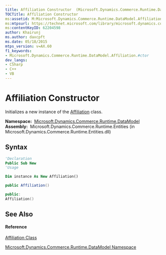 ```yaml
---
title: Affiliation Constructor  (Microsoft.Dynamics.Commerce.Runtime.DataModel)
TOCTitle: Affiliation Constructor
ms:assetid: M:Microsoft.Dynamics.Commerce.Runtime.DataModel.Affiliation.#ctor
ms:mtpsurl: https://technet.microsoft.com/library/microsoft.dynamics.commerce.runtime.datamodel.affiliation.affiliation(v=AX.60)
ms:contentKeyID: 62204598
author: Khairunj
ms.author: daxcpft
ms.date: 05/18/2015
mtps_version: v=AX.60
f1_keywords:
- Microsoft.Dynamics.Commerce.Runtime.DataModel.Affiliation.#ctor
dev_langs:
- CSharp
- C++
- VB
---
```


# Affiliation Constructor

Initializes a new instance of the [Affiliation](affiliation-class-microsoft-dynamics-commerce-runtime-datamodel.md) class.

**Namespace:**  [Microsoft.Dynamics.Commerce.Runtime.DataModel](microsoft-dynamics-commerce-runtime-datamodel-namespace.md)  
**Assembly:**  Microsoft.Dynamics.Commerce.Runtime.Entities (in Microsoft.Dynamics.Commerce.Runtime.Entities.dll)

## Syntax

``` vb
'Declaration
Public Sub New
'Usage

Dim instance As New Affiliation()
```

``` csharp
public Affiliation()
```

``` c++
public:
Affiliation()
```

## See Also

#### Reference

[Affiliation Class](affiliation-class-microsoft-dynamics-commerce-runtime-datamodel.md)

[Microsoft.Dynamics.Commerce.Runtime.DataModel Namespace](microsoft-dynamics-commerce-runtime-datamodel-namespace.md)

